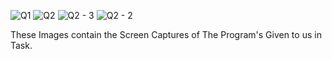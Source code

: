 ![Q1](https://github.com/Apostle1327/C-Language-Journey/assets/141388626/91f16cf2-1e77-408e-9f0a-e8b951042f1a)
![Q2](https://github.com/Apostle1327/C-Language-Journey/assets/141388626/6bc59f88-a932-4bc4-b155-b250ae0c1831)
![Q2 - 3](https://github.com/Apostle1327/C-Language-Journey/assets/141388626/214114ea-7243-4988-9e68-5bb98b15ed59)
![Q2 - 2](https://github.com/Apostle1327/C-Language-Journey/assets/141388626/b9688395-3ca3-440e-ae4c-4e9783d53774) <br>

These Images contain the Screen Captures of The Program's Given to us in Task.
